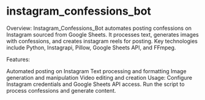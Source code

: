 # instagram_confessions_bot
Overview:
Instagram_Confessions_Bot automates posting confessions on Instagram sourced from Google Sheets. It processes text, generates images with confessions, and creates instagram reels for posting. Key technologies include Python, Instagrapi, Pillow, Google Sheets API, and FFmpeg.

Features:

Automated posting on Instagram
Text processing and formatting
Image generation and manipulation
Video editing and creation
Usage:
Configure Instagram credentials and Google Sheets API access. Run the script to process confessions and generate content.

